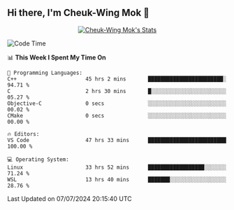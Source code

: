 ## Hi there, I'm Cheuk-Wing Mok 👋

<!--
**mozro0327/mozro0327** is a ✨ _special_ ✨ repository because its `README.md` (this file) appears on your GitHub profile.

Here are some ideas to get you started:

- 🔭 I’m currently working on ...
- 🌱 I’m currently learning ...
- 👯 I’m looking to collaborate on ...
- 🤔 I’m looking for help with ...
- 💬 Ask me about ...
- 📫 How to reach me: ...
- 😄 Pronouns: ...
- ⚡ Fun fact: ...
-->

<p align="center">
  <a href="https://github.com/mozro0327" class="rich-diff-level-one">
    <img src="https://github-readme-stats.vercel.app/api?username=mozro0327&title_color=333&text_color=777" alt="Cheuk-Wing Mok's Stats" >
    <!-- &hide=issues
    <img src="https://github-readme-stats.vercel.app/api?username=mozro0327&hide=issues&title_color=333&text_color=777" alt="Cheuk-Wing Mok's Stats" >
    -->
  </a>
</p>

<!--START_SECTION:waka-->
![Code Time](http://img.shields.io/badge/Code%20Time-2%2C779%20hrs%203%20mins-blue)

📊 **This Week I Spent My Time On** 

```text
💬 Programming Languages: 
C++                      45 hrs 2 mins       ████████████████████████░   94.71 % 
C                        2 hrs 30 mins       █░░░░░░░░░░░░░░░░░░░░░░░░   05.27 % 
Objective-C              0 secs              ░░░░░░░░░░░░░░░░░░░░░░░░░   00.02 % 
CMake                    0 secs              ░░░░░░░░░░░░░░░░░░░░░░░░░   00.00 % 

🔥 Editors: 
VS Code                  47 hrs 33 mins      █████████████████████████   100.00 % 

💻 Operating System: 
Linux                    33 hrs 52 mins      ██████████████████░░░░░░░   71.24 % 
WSL                      13 hrs 40 mins      ███████░░░░░░░░░░░░░░░░░░   28.76 % 
```


 Last Updated on 07/07/2024 20:15:40 UTC
<!--END_SECTION:waka-->
